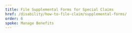 ```yaml
---
title: File Supplemental Forms for Special Claims
href: /disability/how-to-file-claim/supplemental-forms/
order: 6
spoke: Manage Benefits
---
```

